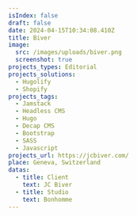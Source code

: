 ```yaml
---
isIndex: false
draft: false
date: 2024-04-15T10:34:08.410Z
title: Biver
image:
  src: /images/uploads/biver.png
  screenshot: true
projects_types: Editorial
projects_solutions:
  - Hugolify
  - Shopify
projects_tags:
  - Jamstack
  - Headless CMS
  - Hugo
  - Decap CMS
  - Bootstrap
  - SASS
  - Javascript
projects_url: https://jcbiver.com/
place: Geneva, Switzerland
datas:
  - title: Client
    text: JC Biver
  - title: Studio
    text: Bonhomme
---
```

